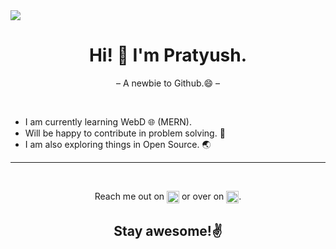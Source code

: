 <img src="(https://github.com/pratyushjain122/pratyushjain122/blob/master/Git.png)">
<h1 align='center'> Hi! 👋 I'm Pratyush.</h1>
<p align='center'> &ndash;  A newbie to Github.😄 &ndash; </p>
<p>&nbsp;</p>
<p>
<ul>
<li>I am currently learning WebD 🌐 (MERN).</li>
<li>Will be happy to contribute in problem solving. 🧩</li>
<li>I am also exploring things in Open Source. 🌏</li>
</ul>
</p>
<hr>
<p>&nbsp;</p>
<p align='center'>Reach me out on <a href="mailto: pratyush.jain.btech2019@sitpune.edu.in"><img align="center" alt="Mail" width="20px" src="https://image.flaticon.com/icons/svg/732/732200.svg"></a> or over on <a href="https://twitter.com/pratyush_jain1"><img alt="Twitter" align="center" width="20px" src="https://image.flaticon.com/icons/svg/733/733579.svg"></a>.</p>

<h2 align='center'>Stay awesome!✌</h2>
